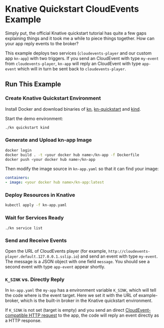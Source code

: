 # Knative Quickstart CloudEvents Example

Simply put, the official Knative quickstart tutorial has quite a few gaps explaining things and it took me a while to piece things together. How can your app reply events to the broker?

This example deploys two services (```cloudevents-player``` and our custom app ```kn-app```) with two triggers. If you send an CloudEvent with type ```my-event``` from ```cloudevents-player```, ```kn-app``` will reply an CloudEvent with type ```app-event``` which will in turn be sent back to ```cloudevents-player```.

## Run This Example

### Create Knative Quickstart Environment

Install Docker and download binaries of [kn](https://github.com/knative/client/releases), [kn-quickstart](https://github.com/knative-sandbox/kn-plugin-quickstart/releases) and [kind](https://github.com/kubernetes-sigs/kind/releases).

Start the demo environment:

```bash
./kn quickstart kind
```

### Generate and Upload kn-app Image

```bash
docker login
docker build . -t <your docker hub name>/kn-app -f Dockerfile
docker push <your docker hub name>/kn-app
```

Then modify the image source in ```kn-app.yaml``` so that it can find your image:

```yaml
containers:
- image: <your docker hub name>/kn-app:latest
```

### Deploy Resources in Knative

```bash
kubectl apply -f kn-app.yaml
```

### Wait for Services Ready

```
./kn service list
```

### Send and Receive Events

Open the URL of CloudEvents player (for example, ```http://cloudevents-player.default.127.0.0.1.sslip.io```) and send an event with type ```my-event```. The message is a JSON object with one field ```message```. You should see a second event with type ```app-event``` appear shortly.

### ```K_SINK``` vs. Directly Reply

In ```kn-app.yaml``` the ```my-app``` has a environment variable ```K_SINK```, which will tell the code where is the event target. Here we set it with the URL of example-broker, which is the built-in broker in the Knative quickstart environment.

If ```K_SINK``` is not set (target is empty) and you send an direct [CloudEvent-compatible HTTP request](https://cloud.google.com/eventarc/docs/cloudevents) to the app, the code will reply an event directly as a HTTP response.

